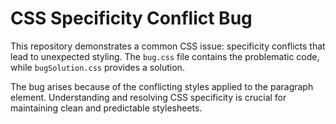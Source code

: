 # CSS Specificity Conflict Bug

This repository demonstrates a common CSS issue: specificity conflicts that lead to unexpected styling. The `bug.css` file contains the problematic code, while `bugSolution.css` provides a solution.

The bug arises because of the conflicting styles applied to the paragraph element.  Understanding and resolving CSS specificity is crucial for maintaining clean and predictable stylesheets.